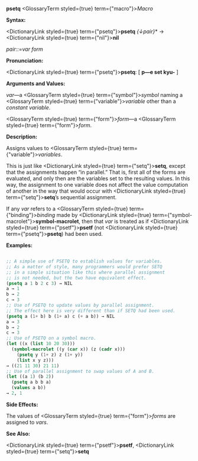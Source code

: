 **psetq** <GlossaryTerm styled={true} term={"macro"}><i>Macro</i></GlossaryTerm> 



**Syntax:** 



<DictionaryLink styled={true} term={"psetq"}><b>psetq</b></DictionaryLink> *\{↓pair\}*\* → <DictionaryLink styled={true} term={"nil"}><b>nil</b></DictionaryLink> 



*pair::*=*var form* 



**Pronunciation:** 



<DictionaryLink styled={true} term={"psetq"}><b>psetq</b></DictionaryLink>: [ **p—e set kyu-** ] 



**Arguments and Values:** 



*var*—a <GlossaryTerm styled={true} term={"symbol"}><i>symbol</i></GlossaryTerm> naming a <GlossaryTerm styled={true} term={"variable"}><i>variable</i></GlossaryTerm> other than a *constant variable*. 



<GlossaryTerm styled={true} term={"form"}><i>form</i></GlossaryTerm>—a <GlossaryTerm styled={true} term={"form"}><i>form</i></GlossaryTerm>. 



**Description:** 



Assigns values to <GlossaryTerm styled={true} term={"variable"}><i>variables</i></GlossaryTerm>. 



This is just like <DictionaryLink styled={true} term={"setq"}><b>setq</b></DictionaryLink>, except that the assignments happen “in parallel.” That is, first all of the forms are evaluated, and only then are the variables set to the resulting values. In this way, the assignment to one variable does not affect the value computation of another in the way that would occur with <DictionaryLink styled={true} term={"setq"}><b>setq</b></DictionaryLink>’s sequential assignment. 



If any *var* refers to a <GlossaryTerm styled={true} term={"binding"}><i>binding</i></GlossaryTerm> made by <DictionaryLink styled={true} term={"symbol-macrolet"}><b>symbol-macrolet</b></DictionaryLink>, then that *var* is treated as if <DictionaryLink styled={true} term={"psetf"}><b>psetf</b></DictionaryLink> (not <DictionaryLink styled={true} term={"psetq"}><b>psetq</b></DictionaryLink>) had been used. 















**Examples:**
```lisp

;; A simple use of PSETQ to establish values for variables. 
;; As a matter of style, many programmers would prefer SETQ 
;; in a simple situation like this where parallel assignment 
;; is not needed, but the two have equivalent effect. 
(psetq a 1 b 2 c 3) → NIL 
a → 1 
b → 2 
c → 3 
;; Use of PSETQ to update values by parallel assignment. 
;; The effect here is very different than if SETQ had been used. 
(psetq a (1+ b) b (1+ a) c (+ a b)) → NIL 
a → 3 
b → 2 
c → 3 
;; Use of PSETQ on a symbol macro. 
(let ((x (list 10 20 30))) 
  (symbol-macrolet ((y (car x)) (z (cadr x))) 
    (psetq y (1+ z) z (1+ y)) 
    (list x y z))) 
→ ((21 11 30) 21 11) 
;; Use of parallel assignment to swap values of A and B. 
(let ((a 1) (b 2)) 
  (psetq a b b a) 
  (values a b)) 
→ 2, 1 

```
**Side Effects:** 



The values of <GlossaryTerm styled={true} term={"form"}><i>forms</i></GlossaryTerm> are assigned to *vars*. 



**See Also:** 



<DictionaryLink styled={true} term={"psetf"}><b>psetf</b></DictionaryLink>, <DictionaryLink styled={true} term={"setq"}><b>setq</b></DictionaryLink> 



